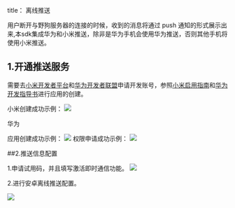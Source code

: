 title： 离线推送 


用户断开与野狗服务器的连接的时候，收到的消息将通过 push 通知的形式展示出来,本sdk集成华为和小米推送，除非是华为手机会使用华为推送，否则其他手机将使用小米推送。
## 1.开通推送服务
需要去[小米开发者平台](http://dev.xiaomi.com/console/)和[华为开发者联盟](http://developer.huawei.com/devunion/ui/devplan.html)申请开发账号，参照[小米启用指南](http://dev.xiaomi.com/doc/?p=1621)和[华为开发指导书](http://developer.huawei.com/consumer/cn/wiki/index.php?title=HMS%E5%BC%80%E5%8F%91%E6%8C%87%E5%AF%BC%E4%B9%A6-PUSH%E6%9C%8D%E5%8A%A1%E6%8E%A5%E5%8F%A3)进行应用的创建。
 
小米创建成功示例：
 ![](mipush.png)

华为

 应用创建成功示例：
 ![](huawei.png)
 权限申请成功示例：
 ![](huaweipush.png)
	
##2.推送信息配置

1.申请试用码，并且填写激活即时通信功能。
 ![](activation.png)

2.进行安卓离线推送配置。

 ![](androidpushconfig.png)







 